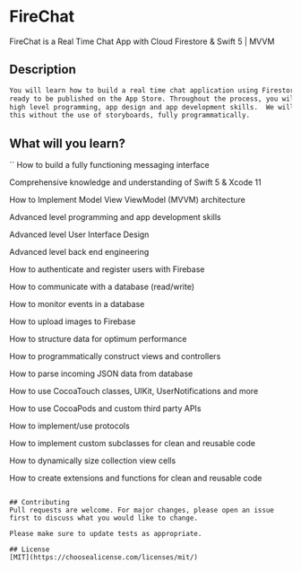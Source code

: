 # FireChat

FireChat is a Real Time Chat App with Cloud Firestore & Swift 5 | MVVM

## Description


```bash
You will learn how to build a real time chat application using Firestore and Swift, 
ready to be published on the App Store. Throughout the process, you will develop 
high level programming, app design and app development skills.  We will be building 
this without the use of storyboards, fully programmatically.
```

## What will you learn? 

``
How to build a fully functioning messaging interface 

Comprehensive knowledge and understanding of Swift 5 & Xcode 11

How to Implement Model View ViewModel (MVVM) architecture

Advanced level programming and app development skills

Advanced level User Interface Design

Advanced level back end engineering

How to authenticate and register users with Firebase

How to communicate with a database (read/write)

How to monitor events in a database

How to upload images to Firebase

How to structure data for optimum performance

How to programmatically construct views and controllers

How to parse incoming JSON data from database

How to use CocoaTouch classes, UIKit, UserNotifications and more 

How to use CocoaPods and custom third party APIs 

How to implement/use protocols 

How to implement custom subclasses for clean and reusable code

How to dynamically size collection view cells

How to create extensions and functions for clean and reusable code
```

## Contributing
Pull requests are welcome. For major changes, please open an issue first to discuss what you would like to change.

Please make sure to update tests as appropriate.

## License
[MIT](https://choosealicense.com/licenses/mit/)
